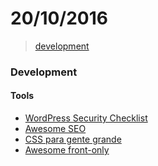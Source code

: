 # 20/10/2016

> [development](#development)


### Development

#### Tools
- [WordPress Security Checklist](http://wpsecuritychecklist.org/)
- [Awesome SEO](https://github.com/teles/awesome-seo)
- [CSS para gente grande](https://github.com/teles/css-para-gente-grande)
- [Awesome front-only](https://github.com/teles/awesome-front-only)